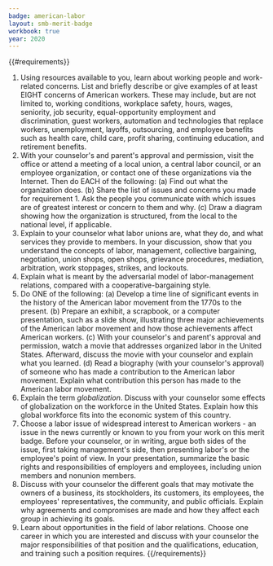 ```yaml
---
badge: american-labor
layout: smb-merit-badge
workbook: true
year: 2020
---
```


{{#requirements}}
1. Using resources available to you, learn about working people and work-related concerns. List and briefly describe or give examples of at least EIGHT concerns of American workers. These may include, but are not limited to, working conditions, workplace safety, hours, wages, seniority, job security, equal-opportunity employment and discrimination, guest workers, automation and technologies that replace workers, unemployment, layoffs, outsourcing, and employee benefits such as health care, child care, profit sharing, continuing education, and retirement benefits.
2. With your counselor's and parent's approval and permission, visit the office or attend a meeting of a local union, a central labor council, or an employee organization, or contact one of these organizations via the Internet. Then do EACH of the following:
    (a) Find out what the organization does.
    (b) Share the list of issues and concerns you made for requirement 1. Ask the people you communicate with which issues are of greatest interest or concern to them and why.
    (c) Draw a diagram showing how the organization is structured, from the local to the national level, if applicable.
3. Explain to your counselor what labor unions are, what they do, and what services they provide to members. In your discussion, show that you understand the concepts of labor, management, collective bargaining, negotiation, union shops, open shops, grievance procedures, mediation, arbitration, work stoppages, strikes, and lockouts.
4. Explain what is meant by the adversarial model of labor-management relations, compared with a cooperative-bargaining style.
5. Do ONE of the following:
    (a) Develop a time line of significant events in the history of the American labor movement from the 1770s to the present.
    (b) Prepare an exhibit, a scrapbook, or a computer presentation, such as a slide show, illustrating three major achievements of the American labor movement and how those achievements affect American workers.
    (c) With your counselor's and parent's approval and permission, watch a movie that addresses organized labor in the United States. Afterward, discuss the movie with your counselor and explain what you learned.
    (d) Read a biography (with your counselor's approval) of someone who has made a contribution to the American labor movement. Explain what contribution this person has made to the American labor movement.
6. Explain the term *globalization*. Discuss with your counselor some effects of globalization on the workforce in the United States. Explain how this global workforce fits into the economic system of this country.
7. Choose a labor issue of widespread interest to American workers - an issue in the news currently or known to you from your work on this merit badge. Before your counselor, or in writing, argue both sides of the issue, first taking management's side, then presenting labor's or the employee's point of view. In your presentation, summarize the basic rights and responsibilities of employers and employees, including union members and nonunion members.
8. Discuss with your counselor the different goals that may motivate the owners of a business, its stockholders, its customers, its employees, the employees' representatives, the community, and public officials. Explain why agreements and compromises are made and how they affect each group in achieving its goals.
9. Learn about opportunities in the field of labor relations. Choose one career in which you are interested and discuss with your counselor the major responsibilities of that position and the qualifications, education, and training such a position requires.
{{/requirements}}
